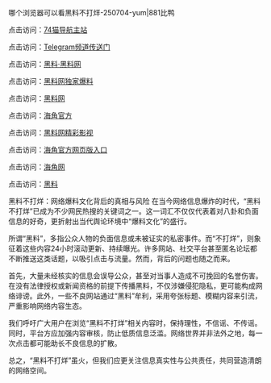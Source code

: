 哪个浏览器可以看黑料不打烊-250704-yum|881比鸭

点击访问：<a href="https://74mao.com/">74猫导航主站</a>

点击访问：<a href="https://74mao.com/">Telegram频道传送门</a>

点击访问：<a href="https://heiliaolvzlu3.pages.dev">黑料·黑料网</a>

点击访问：<a href="https://heiliaoyvnrda.pages.dev">黑料网独家爆料</a>

点击访问：<a href="https://haef.pages.dev/">黑料网</a>

点击访问：<a href="https://gdas.pages.dev/">海角官方</a>

点击访问：<a href="https://sdfsh.pages.dev/">黑料网精彩影视</a>

点击访问：<a href="https://sdbsd.pages.dev/">海角官方网页版入口</a>

点击访问：<a href="https://ert-6he.pages.dev/">海角网</a>

点击访问：<a href="https://gbs-3wd.pages.dev/">黑料</a>

黑料不打烊：网络爆料文化背后的真相与风险
在当今网络信息爆炸的时代，“黑料不打烊”已成为不少网民热搜的关键词之一。这一词汇不仅仅代表着对八卦和负面信息的好奇，更折射出当代舆论环境中“爆料文化”的盛行。

所谓“黑料”，多指公众人物的负面信息或未被证实的私密事件。而“不打烊”，则象征着这些内容24小时滚动更新、持续曝光。许多网站、社交平台甚至匿名论坛都不断推送这类话题，以吸引点击与流量。然而，背后的问题也随之而来。

首先，大量未经核实的信息会误导公众，甚至对当事人造成不可挽回的名誉伤害。在没有法律授权或新闻资格的前提下传播黑料，不仅涉嫌侵犯隐私，更可能构成网络诽谤。此外，一些不良网站通过“黑料”牟利，采用夸张标题、模糊内容来引流，严重影响网络内容生态。

我们呼吁广大用户在浏览“黑料不打烊”相关内容时，保持理性，不信谣、不传谣。同时，平台方应加强内容审核，防止低质信息泛滥。网络世界并非法外之地，每一次点击都可能助长不良信息的扩散。

总之，“黑料不打烊”虽火，但我们应更关注信息真实性与公共责任，共同营造清朗的网络空间。

